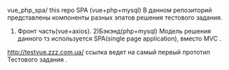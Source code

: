 vue_php_spa/
this repo SPA (vue+php+mysql)
В данном репозиторий представлены  компоненты разных эпатов решения тестового задания.
1) Фронт часть(vue+axios).
2)Бэкэнд(php+mysql)
Модель решения данного тз используется SPA(single page application), вместо MVC . 


http://testvue.zzz.com.ua/
ссылка ведет на самый первый прототип Тестового задания . 


